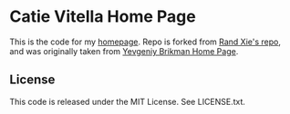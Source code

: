# Catie Vitella Home Page

This is the code for my [homepage](https://catievitella.github.io/). Repo is forked from [Rand Xie's repo](https://github.com/randxie), and was originally taken from [Yevgeniy Brikman Home Page](https://www.ybrikman.com).

## License

This code is released under the MIT License. See LICENSE.txt.
